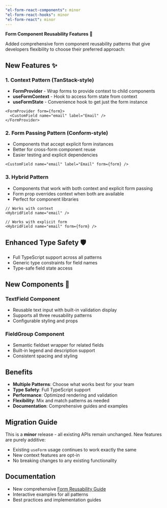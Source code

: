 ```yaml
---
"el-form-react-components": minor
"el-form-react-hooks": minor
"el-form-react": minor
---
```


**Form Component Reusability Features** 🔄

Added comprehensive form component reusability patterns that give developers flexibility to choose their preferred approach:

## New Features ✨

### 1. Context Pattern (TanStack-style)

- **FormProvider** - Wrap forms to provide context to child components
- **useFormContext** - Hook to access form state from context
- **useFormState** - Convenience hook to get just the form instance

```tsx
<FormProvider form={form}>
  <CustomField name="email" label="Email" />
</FormProvider>
```

### 2. Form Passing Pattern (Conform-style)

- Components that accept explicit form instances
- Better for cross-form component reuse
- Easier testing and explicit dependencies

```tsx
<CustomField name="email" label="Email" form={form} />
```

### 3. Hybrid Pattern

- Components that work with both context and explicit form passing
- Form prop overrides context when both are available
- Perfect for component libraries

```tsx
// Works with context
<HybridField name="email" />

// Works with explicit form
<HybridField name="email" form={form} />
```

## Enhanced Type Safety 🛡️

- Full TypeScript support across all patterns
- Generic type constraints for field names
- Type-safe field state access

## New Components 🎨

### TextField Component

- Reusable text input with built-in validation display
- Supports all three reusability patterns
- Configurable styling and props

### FieldGroup Component

- Semantic fieldset wrapper for related fields
- Built-in legend and description support
- Consistent spacing and styling

## Benefits

- **Multiple Patterns**: Choose what works best for your team
- **Type Safety**: Full TypeScript support
- **Performance**: Optimized rendering and validation
- **Flexibility**: Mix and match patterns as needed
- **Documentation**: Comprehensive guides and examples

## Migration Guide

This is a **minor** release - all existing APIs remain unchanged. New features are purely additive:

- Existing `useForm` usage continues to work exactly the same
- New context features are opt-in
- No breaking changes to any existing functionality

## Documentation

- New comprehensive [Form Reusability Guide](https://colorpulse6.github.io/el-form/docs/form-reusability)
- Interactive examples for all patterns
- Best practices and implementation guides
